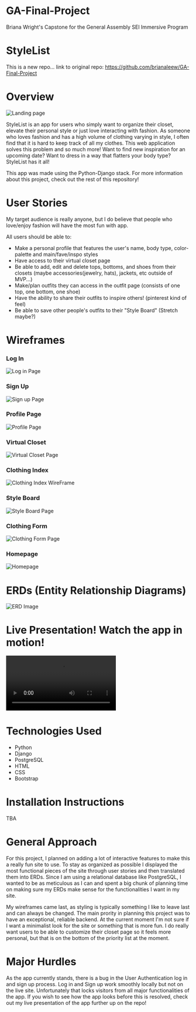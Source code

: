 # GA-Final-Project

Briana Wright's Capstone for the General Assembly SEI Immersive Program

# StyleList

This is a new repo...
link to original repo: https://github.com/brianaleew/GA-Final-Project

# Overview

![Landing page](Images/Landing.png)

StyleList is an app for users who simply want to organize their closet, elevate their personal style or just love interacting with fashion. As someone who loves fashion and has a high volume of clothing varying in style, I often find that it is hard to keep track of all my clothes. This web application solves this problem and so much more! Want to find new inspiration for an upcoming date? Want to dress in a way that flatters your body type? StyleList has it all!

This app was made using the Python-Django stack. For more information about this project, check out the rest of this repository!

# User Stories

My target audience is really anyone, but I do believe that people who love/enjoy fashion will have the most fun with app.

All users should be able to:

- Make a personal profile that features the user's name, body type, color-palette and main/fave/inspo styles
- Have access to their virtual closet page
- Be able to add, edit and delete tops, bottoms, and shoes from their closets (maybe accessories(jewelry, hats), jackets, etc outside of MVP...)
- Make/plan outfits they can access in the outfit page (consists of one top, one bottom, one shoe)
- Have the ability to share their outfits to inspire others! (pinterest kind of feel)
- Be able to save other people's outfits to their "Style Board" (Stretch maybe?)

# Wireframes

### Log In

![Log in Page](Images/LogIn.png)

### Sign Up

![Sign up Page](Images/SignUp.png)

### Profile Page

![Profile Page](Images/ProfilePage.png)

### Virtual Closet

![Virtual Closet Page](Images/VirtualCloset.png)

### Clothing Index

![Clothing Index WireFrame](Images/ClothingIndex.png)

### Style Board

![Style Board Page](Images/StyleBoard.png)

### Clothing Form

![Clothing Form Page](Images/ClothingForm.png)

### Homepage

![Homepage](Images/HomePage.png)

# ERDs (Entity Relationship Diagrams)

![ERD Image](Images/UpdatedERD.png)

# Live Presentation! Watch the app in motion!

![StyleList Presentation](Images/StyleList%20Presentation.mp4)

# Technologies Used

- Python
- Django
- PostgreSQL
- HTML
- CSS
- Bootstrap

# Installation Instructions

TBA

# General Approach

For this project, I planned on adding a lot of interactive features to make this a really fun site to use. To stay as organized as possible I displayed the most functional pieces of the site through user stories and then translated them into ERDs. Since I am using a relational database like PostgreSQL, I wanted to be as meticulous as I can and spent a big chunk of planning time on making sure my ERDs make sense for the functionalities I want in my site.

My wireframes came last, as styling is typically something I like to leave last and can always be changed. The main prority in planning this project was to have an exceptional, reliable backend. At the current moment I'm not sure if I want a minimalist look for the site or something that is more fun. I do really want users to be able to customize their closet page so it feels more personal, but that is on the bottom of the priority list at the moment.

# Major Hurdles

As the app currently stands, there is a bug in the User Authentication log in and sign up process. Log in and Sign up work smoothly locally but not on the live site. Unfortunately that locks visitors from all major functionalities of the app. If you wish to see how the app looks before this is resolved, check out my live presentation of the app further up on the repo!
